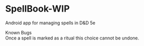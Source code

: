 # SpellBook-WIP
Android app for managing spells in D&D 5e

Known Bugs<br>
Once a spell is marked as a ritual this choice cannot be undone.
